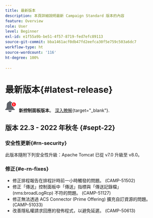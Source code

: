 ```yaml
---
title: 最新版本
description: 本頁詳細說明最新 Campaign Standard 版本的內容
feature: Overview
role: User
level: Beginner
exl-id: e1f55a9b-be51-4f57-8719-fed7efc89113
source-git-commit: bba1461acf0db47fd2eefca30f5e759c503a6dc7
workflow-type: ht
source-wordcount: '116'
ht-degree: 100%

---
```



# 最新版本{#latest-release}

![控制面板](assets/do-not-localize/cp-icon.png) **新控制面板版本**。 [深入瞭解](https://experienceleague.adobe.com/docs/control-panel/using/release-notes.html?lang=zh-Hant){target=&quot;_blank&quot;}.


## 版本 22.3 - 2022 年秋冬 {#sept-22}

### 安全性更新{#rn-security}

此版本隨附下列安全性升級：Apache Tomcat 已從 v7.0 升級至 v8.0。

### 修正{#e-rn-fixes}

* 修正排程報告在排程計時前一小時觸發的問題。 (CAMP-51502)
* 修正「傳送」控制面板中「傳送」指標與「傳送記錄檔」(nms:broadLogRcp) 不符的問題。 (CAMP-51127)
* 修正無法透過 ACS Connector (Prime Offering) 擴充自訂資源的問題。 (CAMP-51033)
* 改善隱私權請求回應的發佈程式，以避免延遲。 (CAMP-50613)

